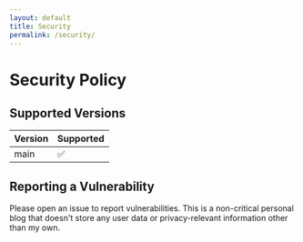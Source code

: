 ```yaml
---
layout: default
title: Security
permalink: /security/
---
```


# Security Policy

## Supported Versions

| Version | Supported          |
| ------- | ------------------ |
| main    | ✅                 |

## Reporting a Vulnerability

Please open an issue to report vulnerabilities.
This is a non-critical personal blog that doesn't store any user data or
privacy-relevant information other than my own.
